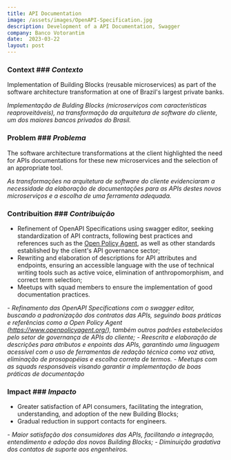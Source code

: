 ```yaml
---
title: API Documentation
image: /assets/images/OpenAPI-Specification.jpg
description: Development of a API Documentation, Swagger
company: Banco Votorantim
date:  2023-03-22
layout: post
---
```


### Context ### *Contexto*

Implementation of Building Blocks (reusable microservices) as part of the software architecture transformation at one of Brazil's largest private banks.

*Implementação de Bulding Blocks (microserviços com características reaproveitáveis), na transformação da arquitetura de software do cliente, um dos maiores bancos privados do Brasil.*

### Problem ### *Problema*

The software architecture transformations at the client highlighted the need for APIs documentations for these new microservices and the selection of an appropriate tool.

*As transformações na arquitetura de software do cliente evidenciaram a necessidade da elaboração de documentações para as APIs destes novos microserviços e a escolha de uma ferramenta adequada.*

### Contribuition ### *Contribuição*

- Refinement of OpenAPI Specifications using swagger editor, seeking standardization of API contracts, following best practices and references such as the [Open Policy Agent](https://www.openpolicyagent.org/), as well as other standards established by the client's API governance sector;
- Rewriting and elaboration of descriptions for API attributes and endpoints, ensuring an accessible language with the use of technical writing tools such as active voice, elimination of anthropomorphism, and correct term selection;
- Meetups with squad members to ensure the implementation of good documentation practices.

*- Refinamento das OpenAPI Specifications com o swagger editor, buscando a padronização dos contratos das APIs, seguindo boas práticas e referências como a Open Policy Agent (https://www.openpolicyagent.org/), também outros padrões estabelecidos pelo setor de governança de APIs do cliente;*
*- Reescrita e elaboração de descrições para atributos e enpoints das APIs, garantindo uma linguagem acessível com o uso de ferramentas de redação técnica como voz ativa, eliminação de prosopopéias e escolha correta de termos.*
*- Meetups com as squads responsáveis visando garantir a implementação de boas práticas de documentação*

### Impact ### *Impacto*

- Greater satisfaction of API consumers, facilitating the integration, understanding, and adoption of the new Building Blocks;
- Gradual reduction in support contacts for engineers.

*- Maior satisfação dos consumidores das APIs, facilitando a integração, entendimento e adoção dos novos Building Blocks;*
*- Diminuição gradativa dos contatos de suporte aos engenheiros.*
